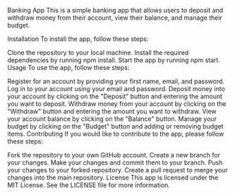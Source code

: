 Banking App
This is a simple banking app that allows users to deposit and withdraw money from their account, view their balance, and manage their budget.

Installation
To install the app, follow these steps:

Clone the repository to your local machine.
Install the required dependencies by running npm install.
Start the app by running npm start.
Usage
To use the app, follow these steps:

Register for an account by providing your first name, email, and password.
Log in to your account using your email and password.
Deposit money into your account by clicking on the "Deposit" button and entering the amount you want to deposit.
Withdraw money from your account by clicking on the "Withdraw" button and entering the amount you want to withdraw.
View your account balance by clicking on the "Balance" button.
Manage your budget by clicking on the "Budget" button and adding or removing budget items.
Contributing
If you would like to contribute to the app, please follow these steps:

Fork the repository to your own GitHub account.
Create a new branch for your changes.
Make your changes and commit them to your branch.
Push your changes to your forked repository.
Create a pull request to merge your changes into the main repository.
License
This app is licensed under the MIT License. See the LICENSE file for more information.

